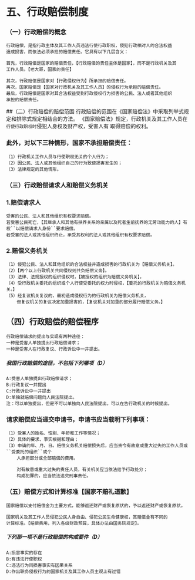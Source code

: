 
# 五、行政赔偿制度
### （一）行政赔偿的概念
    行政赔偿，是指行政主体及其工作人员违法行使行政职权，侵犯行政相对人的合法权益
    造成损害，而依法必须承担的赔偿责任。它具有以下几层含义：
    
    首先，行政赔偿是国家的赔偿责任，【行政赔偿的责任主体是国家】，而不是行政机关及其
    工作人员。【老大哥，国家的责任】
    
    其次，行政赔偿是国家对【行政侵权行为】所承担的赔偿责任。
    再次，国家赔偿是【国家对行政机关及其工作人员】的侵权行为承担的赔偿责任。
    最后，行政赔偿是国家对其合法权益受到行政侵权行为损害的公民、法人或者其他组织
    承担的赔偿责任。

##（二）行政赔偿的赔偿范围
    行政赔偿的范围在《国家赔偿法》中采取列举式规定和排除式规定相结合的方法。
    《国家赔偿法》规定，行政机关及其工作人员在``行使行政职权时``侵犯人身权及财产权，受害人有
    取得赔偿的权利。

### 此外，对以下三种情形，国家不承担赔偿责任：
    （1）行政机关工作人员与行使职权无关的个人行为；
    （2）因公民、法人或其他组织自己的行为致使损害发生的；
    （3）法律规定的其他情形。

### （三）行政赔偿请求人和赔偿义务机关
### 1.赔偿请求人
    受害的公民、法人和其他组织有权要求赔偿。
    若受害公民死亡，【其继承人和其他有扶养关系的亲属以及死者生前抚养的无劳动能力的人】有权``以赔偿请求人身份``要求赔偿。
    若受害的法人或其他组织终止，承受其权利的法人或其他组织有权要求赔偿。
    
### 2.赔偿义务机关
    （1）侵犯公民、法人和其他组织的合法权益并造成损害的行政机关为【赔偿义务机关】。
    （2）【两个以上行政机关共同侵权则共负赔偿义务】。
    （3）法律、法规授权的组织侵权时，【被授权的组织为赔偿义务机关】。
    （4）受行政机关委托的组织或个人行使受委托的权力时侵权，【委托的行政机关为赔偿义务机关。】
    （5）经复议机关复议的，最初造成侵权行为的行政机关为赔偿义务机关，
        但复议机关的复议决定加重损害的，【复议机关对加重的部分履行赔偿义务。】
        
     
## （四）行政赔偿的赔偿程序
    行政赔偿请求的提出与实现有两种途径：
    一种是受害人单独提出行政赔偿请求；
    一种是受害人在行政复议、行政诉讼中一并提出。

##### 我国行政赔偿的途径，不包括下列哪项（D）
    A:受害人单独提出行政赔偿请求；
    B:行政复议一并提出
    C:行政诉讼中一并提出
    D:单独就赔偿问题向人民法院提出。
    注：可以单独提出，但是不可以单独向人民法院提出。可以在告行政机关的时候提出。


### 请求赔偿应当递交申请书，申请书应当载明下列事项：
    （1）受害人的姓名、性别、年龄和工作等情况；
    （2）具体的要求、事实根据和理由；
    （3）申请的年、月、日。赔偿义务机关赔偿损失后，应当责令有故意或重大过失的工作人员或``受委托的组织``或个
        人承担部分或全部赔偿的费用。
        
        对有故意或重大过失的责任人员，有关机关应当依法给予行政处分；
        构成犯罪的，应当依法追究刑事责任。

### （五）赔偿方式和计算标准【国家不赔礼道歉】
    国家赔偿以支付赔偿金为主要方式，能够返还财产或恢复原状的，予以返还财产或恢复原状。
    
    国家机关及其工作人员侵犯公民人身自由、侵犯公民生命健康权，其赔偿金有不同的
    计算标准。【赔偿费用，列入各级财政预算，具体办法由国务院规定】。

##### 下列那一项不是行政赔偿的构成要件（D）
    A:损害事实的存在
    B:有违法行使职权
    C:违法行为同损害事实有因果关系
    D:作出职务侵权行为的国家机关及其工作人员主观上有过错






















    